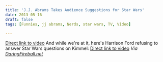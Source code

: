 ```yaml
---
title: 'J.J. Abrams Takes Audience Suggestions for Star Wars'
date: 2013-05-16
draft: false
tags: [Funnies, jj abrams, Nerds, star wars, TV, Video]

---
```


[Direct link to video](http://youtu.be/sDkC_EkEUCg) And while we're at it, here's Harrison Ford refusing to answer Star Wars questions on Kimmel: [Direct link to video](http://youtu.be/7T0vs9gYydo) _Via [DaringFireball.net](http://daringfireball.net/linked/2013/05/16/nothing-but-lando)_